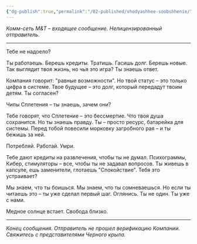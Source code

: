 ```yaml
---
{"dg-publish":true,"permalink":"/02-published/vhodyashhee-soobshhenie/","tags":["мир"]}
---
```


*Комм-сеть M&T – входящее сообщение. Нелицензированный отправитель.*

---

Тебе не надоело?

Ты работаешь. Берешь кредиты. Тратишь. Гасишь долг. Берешь новые. Так выглядит твоя жизнь, но чья это игра? Ты знаешь ответ.

Компания говорит: "равные возможности". Но твой статус – это только цифра в системе. Твое будущее – это долг, который передадут твоим детям. Ты согласен?

Чипы Сплетения – ты знаешь, зачем они?

Тебе говорят, что Сплетение – это бессмертие. Что твоя душа сохранится. Но ты знаешь правду. Ты – просто ресурс, батарейка для системы. Перед тобой повесили морковку загробного рая – и ты бежишь за ней.

Потребляй. Работай. Умри.

Тебе дают кредиты на развлечения, чтобы ты не думал. Психограммы, Кибер, стимуляторы – все, чтобы ты не задавал вопросов. Ты живешь в капсуле, ешь заменители, глотаешь "Спокойствие". Тебя это устраивает?

Мы знаем, что ты боишься. Мы знаем, что ты сомневаешься. Но если ты читаешь это – ты уже сделал первый шаг. Оглянись. Ты не один. Ты уже с нами.

Медное солнце встает. Свобода близко.

---

*Конец сообщения. Отправитель не прошел верификацию Компании. Свяжитесь с представителями Черного крыла.*